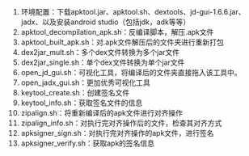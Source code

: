 1. 环境配置：下载apktool.jar、apktool.sh、dextools、jd-gui-1.6.6.jar、jadx、以及安装android studio（包括jdk，adk等等）
2. apktool_decompilation_apk.sh：反编译脚本，解压.apk文件
2. apktool_built_apk.sh：对.apk文件解压后的文件夹进行重新打包
2. dex2jar_mult.sh：多个dex文件转换为多个jar文件
2. dex2jar_single.sh：单个dex文件转换为单个jar文件
3. open_jd_gui.sh：可视化工具，将编译后的文件夹直接拖入该工具中。
4. open_jadx_gui.sh：更加优秀可视化工具
5. keytool_create.sh：创建签名文件
6. keytool_info.sh：获取签名文件的信息
7. zipalign.sh：将重新编译后的apk文件进行对齐操作
8. zipalign_info.sh：对执行完对齐操作后的文件，检查其对齐方式
9. apksigner_sign.sh：对执行完对齐操作的apk文件，进行签名
10. apksigner_verify.sh：获取apk的签名信息